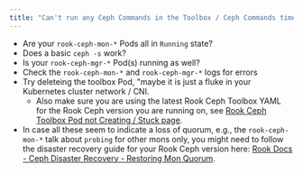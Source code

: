 ```yaml
---
title: "Can't run any Ceph Commands in the Toolbox / Ceph Commands timeout"
---
```


* Are your `rook-ceph-mon-*` Pods all in `Running` state?
* Does a basic `ceph -s` work?
* Is your `rook-ceph-mgr-*` Pod(s) running as well?
* Check the `rook-ceph-mon-*` and `rook-ceph-mgr-*` logs for errors
* Try deleteing the toolbox Pod, "maybe it is just a fluke in your Kubernetes cluster network / CNI.
    * Also make sure you are using the latest Rook Ceph Toolbox YAML for the Rook Ceph version you are running on, see [Rook Ceph Toolbox Pod not Creating / Stuck page](rook-ceph-toolbox-pod-not-creating-stuck.md).
* In case all these seem to indicate a loss of quorum, e.g., the `rook-ceph-mon-*` talk about `probing` for other mons only, you might need to follow the disaster recovery guide for your Rook Ceph version here: [Rook Docs - Ceph Disaster Recovery - Restoring Mon Quorum](https://rook.io/docs/rook/v1.11/Troubleshooting/disaster-recovery/#restoring-mon-quorum).
